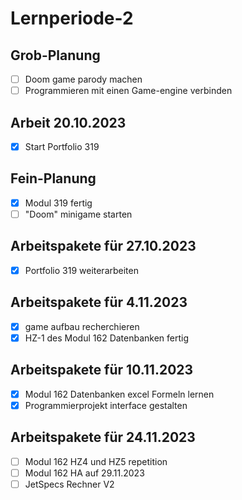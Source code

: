 # Lernperiode-2

## Grob-Planung

- [ ] Doom game parody machen
- [ ] Programmieren mit einen Game-engine verbinden

## Arbeit 20.10.2023
- [x] Start Portfolio 319

## Fein-Planung

- [x] Modul 319 fertig
- [ ] "Doom" minigame starten

## Arbeitspakete für 27.10.2023

- [x] Portfolio 319 weiterarbeiten

## Arbeitspakete für 4.11.2023

- [x] game aufbau recherchieren
- [x] HZ-1 des Modul 162 Datenbanken fertig

## Arbeitspakete für 10.11.2023

- [x] Modul 162 Datenbanken excel Formeln lernen
- [x] Programmierprojekt interface gestalten

## Arbeitspakete für 24.11.2023
- [ ] Modul 162 HZ4 und HZ5 repetition
- [ ] Modul 162 HA auf 29.11.2023
- [ ] JetSpecs Rechner V2
